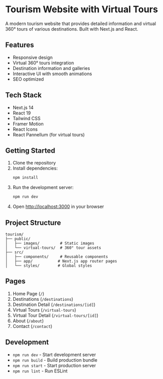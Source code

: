 # Tourism Website with Virtual Tours

A modern tourism website that provides detailed information and virtual 360° tours of various destinations. Built with Next.js and React.

## Features

- Responsive design
- Virtual 360° tours integration
- Destination information and galleries
- Interactive UI with smooth animations
- SEO optimized

## Tech Stack

- Next.js 14
- React 19
- Tailwind CSS
- Framer Motion
- React Icons
- React Pannellum (for virtual tours)

## Getting Started

1. Clone the repository
2. Install dependencies:
   ```bash
   npm install
   ```
3. Run the development server:
   ```bash
   npm run dev
   ```
4. Open [http://localhost:3000](http://localhost:3000) in your browser

## Project Structure

```
tourism/
├── public/
│   ├── images/         # Static images
│   └── virtual-tours/  # 360° tour assets
├── src/
│   ├── components/     # Reusable components
│   ├── app/           # Next.js app router pages
│   └── styles/        # Global styles
```

## Pages

1. Home Page (`/`)
2. Destinations (`/destinations`)
3. Destination Detail (`/destinations/[id]`)
4. Virtual Tours (`/virtual-tours`)
5. Virtual Tour Detail (`/virtual-tours/[id]`)
6. About (`/about`)
7. Contact (`/contact`)

## Development

- `npm run dev` - Start development server
- `npm run build` - Build production bundle
- `npm run start` - Start production server
- `npm run lint` - Run ESLint

